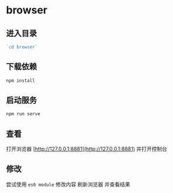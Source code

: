 # browser #

## 进入目录 ##

```javascript
`cd browser`
```

## 下载依赖 ##

```javascript
npm install
```

## 启动服务 ##

```javascript
npm run serve
```

## 查看 ##

打开浏览器 [http://127.0.0.1:8881](http://127.0.0.1:8881) 并打开控制台

## 修改 ##

尝试使用 `es6 module` 修改内容
刷新浏览器
并查看结果